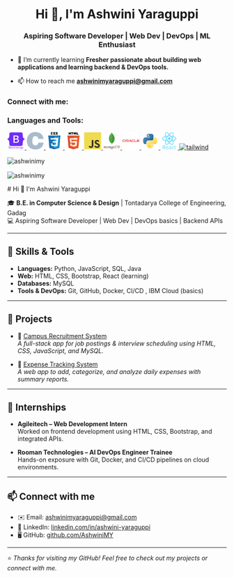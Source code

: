 <h1 align="center">Hi 👋, I'm Ashwini Yaraguppi</h1>
<h3 align="center">Aspiring Software Developer | Web Dev | DevOps | ML Enthusiast</h3>

- 🌱 I’m currently learning **Fresher passionate about building web applications and learning backend & DevOps tools.**

- 📫 How to reach me **ashwinimyaraguppi@gmail.com**

<h3 align="left">Connect with me:</h3>
<p align="left">
</p>

<h3 align="left">Languages and Tools:</h3>
<p align="left"> <a href="https://getbootstrap.com" target="_blank" rel="noreferrer"> <img src="https://raw.githubusercontent.com/devicons/devicon/master/icons/bootstrap/bootstrap-plain-wordmark.svg" alt="bootstrap" width="40" height="40"/> </a> <a href="https://www.cprogramming.com/" target="_blank" rel="noreferrer"> <img src="https://raw.githubusercontent.com/devicons/devicon/master/icons/c/c-original.svg" alt="c" width="40" height="40"/> </a> <a href="https://www.w3schools.com/css/" target="_blank" rel="noreferrer"> <img src="https://raw.githubusercontent.com/devicons/devicon/master/icons/css3/css3-original-wordmark.svg" alt="css3" width="40" height="40"/> </a> <a href="https://www.w3.org/html/" target="_blank" rel="noreferrer"> <img src="https://raw.githubusercontent.com/devicons/devicon/master/icons/html5/html5-original-wordmark.svg" alt="html5" width="40" height="40"/> </a> <a href="https://developer.mozilla.org/en-US/docs/Web/JavaScript" target="_blank" rel="noreferrer"> <img src="https://raw.githubusercontent.com/devicons/devicon/master/icons/javascript/javascript-original.svg" alt="javascript" width="40" height="40"/> </a> <a href="https://www.mongodb.com/" target="_blank" rel="noreferrer"> <img src="https://raw.githubusercontent.com/devicons/devicon/master/icons/mongodb/mongodb-original-wordmark.svg" alt="mongodb" width="40" height="40"/> </a> <a href="https://www.oracle.com/" target="_blank" rel="noreferrer"> <img src="https://raw.githubusercontent.com/devicons/devicon/master/icons/oracle/oracle-original.svg" alt="oracle" width="40" height="40"/> </a> <a href="https://www.python.org" target="_blank" rel="noreferrer"> <img src="https://raw.githubusercontent.com/devicons/devicon/master/icons/python/python-original.svg" alt="python" width="40" height="40"/> </a> <a href="https://reactjs.org/" target="_blank" rel="noreferrer"> <img src="https://raw.githubusercontent.com/devicons/devicon/master/icons/react/react-original-wordmark.svg" alt="react" width="40" height="40"/> </a> <a href="https://tailwindcss.com/" target="_blank" rel="noreferrer"> <img src="https://www.vectorlogo.zone/logos/tailwindcss/tailwindcss-icon.svg" alt="tailwind" width="40" height="40"/> </a> </p>

<p><img align="center" src="https://github-readme-stats.vercel.app/api/top-langs?username=ashwinimy&show_icons=true&locale=en&layout=compact" alt="ashwinimy" /></p>

<p><img align="center" src="https://github-readme-streak-stats.herokuapp.com/?user=ashwinimy&" alt="ashwinimy" /></p>
# Hi 👋 I'm Ashwini Yaraguppi

🎓 **B.E. in Computer Science & Design** | Tontadarya College of Engineering, Gadag  
💻 Aspiring Software Developer | Web Dev | DevOps basics | Backend APIs  

---

## 🔧 Skills & Tools
- **Languages:** Python, JavaScript, SQL, Java  
- **Web:** HTML, CSS, Bootstrap, React (learning)  
- **Databases:** MySQL
- **Tools & DevOps:** Git, GitHub, Docker, CI/CD , IBM Cloud  (basics)

---

## 🚀 Projects
- 📌 [Campus Recruitment System](https://github.com/YOUR-USERNAME/campus-recruitment-system)  
  *A full-stack app for job postings & interview scheduling using HTML, CSS, JavaScript, and MySQL.*  

- 📌 [Expense Tracking System](https://github.com/YOUR-USERNAME/expense-tracking-system)  
  *A web app to add, categorize, and analyze daily expenses with summary reports.*  

---

## 💼 Internships
- **Agileitech – Web Development Intern**  
  Worked on frontend development using HTML, CSS, Bootstrap, and integrated APIs.  

- **Rooman Technologies – AI DevOps Engineer Trainee**  
  Hands-on exposure with Git, Docker, and CI/CD pipelines on cloud environments.  

---

## 📫 Connect with me
- ✉️ Email: ashwinimyaraguppi@gmail.com  
- 🔗 LinkedIn: [linkedin.com/in/ashwini-yaraguppi](https://linkedin.com/in/ashwini-yaraguppi)  
- 🖥️ GitHub: [github.com/AshwiniMY](https://github.com/AshwiniMY)  

---

⭐️ *Thanks for visiting my GitHub! Feel free to check out my projects or connect with me.*  

